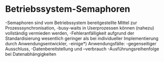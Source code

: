 # Betriebssystem-Semaphoren

-Semaphoren sind vom Betriebssystem bereitgestellte Mittel zur Prozesssynchronisation,
-busy-waits in Userprozessen können (nahezu) vollständig vermieden werden,
-Fehleranfälligkeit aufgrund der Standardisierung wesentlich geringer als bei individueller Implementierung durch Anwendungsentwickler,
-einige*) Anwendungsfälle:
-gegenseitiger Ausschluss,
-Datenbereitstellung und –verbrauch
-Ausführungsreihenfolge bei Datenabhängigkeiten
